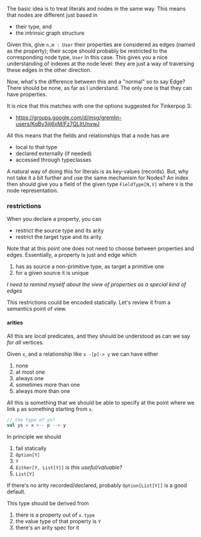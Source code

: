 
The basic idea is to treat literals and nodes in the same way. This means that nodes are different just based in

- their type, and
- the intrinsic graph structure

Given this, give `n,m : User` their properties are considered as edges (named as the property); their scope should probably be restricted to the corresponding node type, `User` in this case. This gives you a nice understanding of indexes at the node level: 
they are just a way of traversing these edges in the other direction.

Now, what's the difference between this and a "normal" so to say Edge? There should be none, as far as I understand. The only one is that they can have properties.

It is nice that this matches with one the options suggested for Tinkerpop 3: 

- https://groups.google.com/d/msg/gremlin-users/KqBv3jlj6xM/Fz7QLltUnxwJ

All this means that the fields and relationships that a node has are

- local to that type
- declared externally (if needed)
- accessed through typeclasses

A natural way of doing this for literals is as key-values (records). But, why not take it a bit further and use the same mechanism for Nodes? An index then should give you a field of the given type `FieldType[N,V]` where `V` is the node representation.

### restrictions

When you declare a property, you can

- restrict the source type and its arity
- restrict the target type and its arity

Note that at this point one does not need to choose between properties and edges. Essentially, a property is just and edge which

1. has as source a non-primitive type, as target a primitive one
2. for a given source it is unique

_I need to remind myself about the view of properties as a special kind of edges_

This restrictions could be encoded statically. Let's review it from a semantics point of view.

#### arities

All this are _local_ predicates, and they should be understood as can we say _for all_ vertices.

Given `x`, and a relationship like `x -[p]-> y` we can have either

1. none
2. at most one
3. always one
4. sometimes more than one
5. always more than one

All this is something that we should be able to specify at the point where we link `p` as something starting from `x`.

``` scala
// the type of ys?
val ys = x >-- p --> y
```

In principle we should

1. fail statically
2. `Option[Y]`
3. `Y`
4. `Either[Y, List[Y]]` _is this useful/valuable?_
5. `List[Y]`

If there's no arity recorded/declared, probably `Option[List[Y]]` is a good default.

This type should be derived from

1. there is a property out of `x.type`
2. the value type of that property is `Y`
3. there's an arity spec for it


